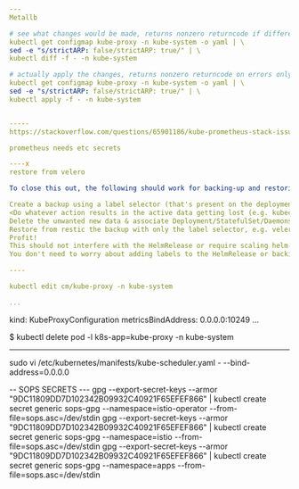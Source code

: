 ```yaml
---
Metallb

# see what changes would be made, returns nonzero returncode if different
kubectl get configmap kube-proxy -n kube-system -o yaml | \
sed -e "s/strictARP: false/strictARP: true/" | \
kubectl diff -f - -n kube-system

# actually apply the changes, returns nonzero returncode on errors only
kubectl get configmap kube-proxy -n kube-system -o yaml | \
sed -e "s/strictARP: false/strictARP: true/" | \
kubectl apply -f - -n kube-system


-----
https://stackoverflow.com/questions/65901186/kube-prometheus-stack-issue-scraping-metrics/66276144#66276144

prometheus needs etc secrets

----x
restore from velero

To close this out, the following should work for backing-up and restoring a specific workload using velero in a gitops (flux) environment:

Create a backup using a label selector (that's present on the deployment, pv, & pvc) for the application, e.g. velero backup create test-minecraft --selector "app=mc-test-minecraft" --wait
<Do whatever action results in the active data getting lost (e.g. kubectl delete hr mc-test)>
Delete the unwanted new data & associate Deployment/StatefulSet/Daemonset, e.g. kubectl delete deployment mc-test-minecraft && kubectl delete pvc mc-test-minecraft-datadir
Restore from restic the backup with only the label selector, e.g. velero restore create --from-backup test-minecraft --selector "app=mc-test-minecraft" --wait
Profit!
This should not interfere with the HelmRelease or require scaling helm-operator
You don't need to worry about adding labels to the HelmRelease or backing-up the helm secret object

----

kubectl edit cm/kube-proxy -n kube-system

...
```

kind: KubeProxyConfiguration
metricsBindAddress: 0.0.0.0:10249
...

$ kubectl delete pod -l k8s-app=kube-proxy -n kube-system

----
sudo vi /etc/kubernetes/manifests/kube-scheduler.yaml
    - --bind-address=0.0.0.0

-- SOPS SECRETS ---
gpg --export-secret-keys --armor "9DC11809DD7D102342B09932C40921F65EFEF866" | kubectl create secret generic sops-gpg --namespace=istio-operator --from-file=sops.asc=/dev/stdin
gpg --export-secret-keys --armor "9DC11809DD7D102342B09932C40921F65EFEF866" | kubectl create secret generic sops-gpg --namespace=istio --from-file=sops.asc=/dev/stdin
gpg --export-secret-keys --armor "9DC11809DD7D102342B09932C40921F65EFEF866" | kubectl create secret generic sops-gpg --namespace=apps --from-file=sops.asc=/dev/stdin

